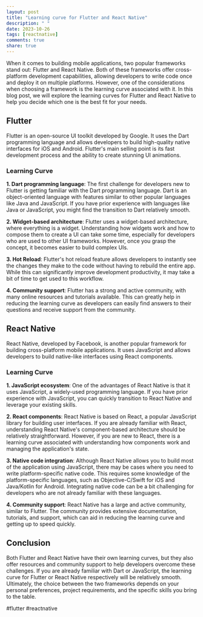 ```yaml
---
layout: post
title: "Learning curve for Flutter and React Native"
description: " "
date: 2023-10-26
tags: [reactnative]
comments: true
share: true
---
```


When it comes to building mobile applications, two popular frameworks stand out: Flutter and React Native. Both of these frameworks offer cross-platform development capabilities, allowing developers to write code once and deploy it on multiple platforms. However, one of the considerations when choosing a framework is the learning curve associated with it. In this blog post, we will explore the learning curves for Flutter and React Native to help you decide which one is the best fit for your needs.

## Flutter

Flutter is an open-source UI toolkit developed by Google. It uses the Dart programming language and allows developers to build high-quality native interfaces for iOS and Android. Flutter's main selling point is its fast development process and the ability to create stunning UI animations.

### Learning Curve

**1. Dart programming language**: The first challenge for developers new to Flutter is getting familiar with the Dart programming language. Dart is an object-oriented language with features similar to other popular languages like Java and JavaScript. If you have prior experience with languages like Java or JavaScript, you might find the transition to Dart relatively smooth.

**2. Widget-based architecture**: Flutter uses a widget-based architecture, where everything is a widget. Understanding how widgets work and how to compose them to create a UI can take some time, especially for developers who are used to other UI frameworks. However, once you grasp the concept, it becomes easier to build complex UIs.

**3. Hot Reload**: Flutter's hot reload feature allows developers to instantly see the changes they make to the code without having to rebuild the entire app. While this can significantly improve development productivity, it may take a bit of time to get used to this workflow.

**4. Community support**: Flutter has a strong and active community, with many online resources and tutorials available. This can greatly help in reducing the learning curve as developers can easily find answers to their questions and receive support from the community.

## React Native

React Native, developed by Facebook, is another popular framework for building cross-platform mobile applications. It uses JavaScript and allows developers to build native-like interfaces using React components.

### Learning Curve

**1. JavaScript ecosystem**: One of the advantages of React Native is that it uses JavaScript, a widely-used programming language. If you have prior experience with JavaScript, you can quickly transition to React Native and leverage your existing skills.

**2. React components**: React Native is based on React, a popular JavaScript library for building user interfaces. If you are already familiar with React, understanding React Native's component-based architecture should be relatively straightforward. However, if you are new to React, there is a learning curve associated with understanding how components work and managing the application's state.

**3. Native code integration**: Although React Native allows you to build most of the application using JavaScript, there may be cases where you need to write platform-specific native code. This requires some knowledge of the platform-specific languages, such as Objective-C/Swift for iOS and Java/Kotlin for Android. Integrating native code can be a bit challenging for developers who are not already familiar with these languages.

**4. Community support**: React Native has a large and active community, similar to Flutter. The community provides extensive documentation, tutorials, and support, which can aid in reducing the learning curve and getting up to speed quickly.

## Conclusion

Both Flutter and React Native have their own learning curves, but they also offer resources and community support to help developers overcome these challenges. If you are already familiar with Dart or JavaScript, the learning curve for Flutter or React Native respectively will be relatively smooth. Ultimately, the choice between the two frameworks depends on your personal preferences, project requirements, and the specific skills you bring to the table.

#flutter #reactnative